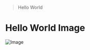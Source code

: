 > Hello World
# Hello World Image

![Image](https://www.elegantthemes.com/blog/wp-content/uploads/2020/08/hello-world.png)
